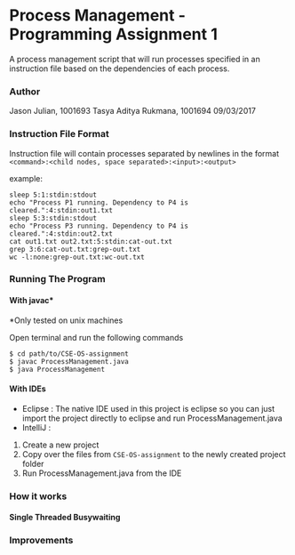 # Process Management - Programming Assignment 1
A process management script that will run processes specified in an instruction file based on the dependencies of each process.

### Author
Jason Julian, 1001693
Tasya Aditya Rukmana, 1001694
09/03/2017

### Instruction File Format
Instruction file will contain processes separated by newlines in the format
`<command>:<child nodes, space separated>:<input>:<output>`

example:

```
sleep 5:1:stdin:stdout
echo "Process P1 running. Dependency to P4 is cleared.":4:stdin:out1.txt
sleep 5:3:stdin:stdout
echo "Process P3 running. Dependency to P4 is cleared.":4:stdin:out2.txt
cat out1.txt out2.txt:5:stdin:cat-out.txt
grep 3:6:cat-out.txt:grep-out.txt
wc -l:none:grep-out.txt:wc-out.txt
```

### Running The Program

#### With javac*
*Only tested on unix machines

Open terminal and run the following commands
```
$ cd path/to/CSE-OS-assignment
$ javac ProcessManagement.java
$ java ProcessManagement
```

#### With IDEs

- Eclipse :
The native IDE used in this project is eclipse so you can just import the project directly to eclipse and run ProcessManagement.java
- IntelliJ :
1. Create a new project
2. Copy over the files from `CSE-OS-assignment` to the newly created project folder
3. Run ProcessManagement.java from the IDE

### How it works

#### Single Threaded Busywaiting

### Improvements
